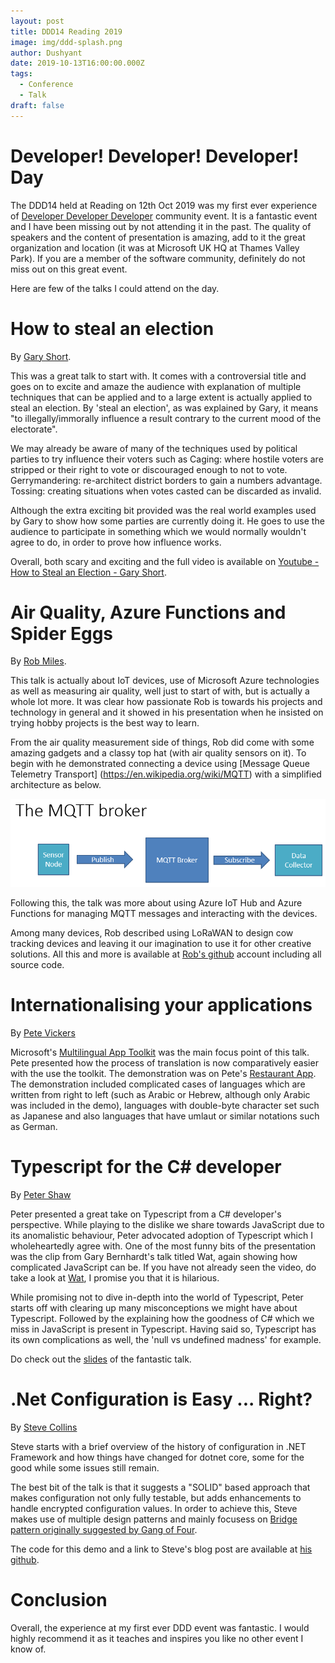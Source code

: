 ```yaml
---
layout: post
title: DDD14 Reading 2019
image: img/ddd-splash.png
author: Dushyant
date: 2019-10-13T16:00:00.000Z
tags:
  - Conference
  - Talk
draft: false
---
```

# Developer! Developer! Developer! Day
The DDD14 held at Reading on 12th Oct 2019 was my first ever experience of [Developer Developer Developer](https://developerdeveloperdeveloper.com/Home/About) community event. It is a fantastic event and I have been missing out by not attending it in the past. The quality of speakers and the content of presentation is amazing, add to it the great organization and location (it was at Microsoft UK HQ at Thames Valley Park). If you are a member of the software community, definitely do not miss out on this great event.

Here are few of the talks I could attend on the day.

# How to steal an election
By [Gary Short](http://www.twitter.com/@garyshort).

This was a great talk to start with. It comes with a controversial title and goes on to excite and amaze the audience with explanation of multiple techniques that can be applied and to a large extent is actually applied to steal an election. By 'steal an election', as was explained by Gary, it means "to illegally/immorally influence a result contrary to the current mood of the electorate".

We may already be aware of many of the techniques used by political parties to try influence their voters such as 
Caging: where hostile voters are stripped or their right to vote or discouraged enough to not to vote.
Gerrymandering: re-architect district borders to gain a numbers advantage.
Tossing: creating situations when votes casted can be discarded as invalid.

Although the extra exciting bit provided was the real world examples used by Gary to show how some parties are currently doing it. He goes to use the audience to participate in something which we would normally wouldn't agree to do, in order to prove how influence works.

Overall, both scary and exciting and the full video is available on [Youtube - How to Steal an Election - Gary Short](https://youtu.be/32m8luvA9Qg).

# Air Quality, Azure Functions and Spider Eggs
By [Rob Miles](http://www.twitter.com/@robmiles).

This talk is actually about IoT devices, use of Microsoft Azure technologies as well as measuring air quality, well just to start of with, but is actually a whole lot more. It was clear how passionate Rob is towards his projects and technology in general and it showed in his presentation when he insisted on trying hobby projects is the best way to learn.

From the air quality measurement side of things, Rob did come with some amazing gadgets and a classy top hat (with air quality sensors on it). To begin with he demonstrated connecting a device using [Message Queue Telemetry Transport] (https://en.wikipedia.org/wiki/MQTT) with a simplified architecture as below.

![MQTT Air Quality Device Architecture](./img/mqtt-air-quality.png)

Following this, the talk was more about using Azure IoT Hub and Azure Functions for managing MQTT messages and interacting with the devices.

Among many devices, Rob described using LoRaWAN to design cow tracking devices and leaving it our imagination to use it for other creative solutions. All this and more is available at [Rob's github](https://github.com/CrazyRobMiles/DDD-Reading-2019) account including all source code.

# Internationalising your applications
By [Pete Vickers](http://www.twitter.com/@petevick)

Microsoft's [Multilingual App Toolkit](https://docs.microsoft.com/en-us/windows/uwp/design/globalizing/use-mat) was the main focus point of this talk. Pete presented how the process of translation is now comparatively easier with the use the toolkit. The demonstration was on Pete's [Restaurant App](http://www.gui-innovations.com/restaurant-app.html). The demonstration included complicated cases of languages which are written from right to left (such as Arabic or Hebrew, although only Arabic was included in the demo), languages with double-byte character set such as Japanese and also languages that have umlaut or similar notations such as German.

# Typescript for the C# developer
By [Peter Shaw](http://www.twitter.com/@shawty_ds)

Peter presented a great take on Typescript from a C# developer's perspective. While playing to the dislike we share towards JavaScript due to its anomalistic behaviour, Peter advocated adoption of Typescript which I wholeheartedly agree with. One of the most funny bits of the presentation was the clip from Gary Bernhardt's talk titled Wat, again showing how complicated JavaScript can be. If you have not already seen the video, do take a look at [Wat](https://www.destroyallsoftware.com/talks/wat), I promise you that it is hilarious.

While promising not to dive in-depth into the world of Typescript, Peter starts off with clearing up many misconceptions we might have about Typescript. Followed by the explaining how the goodness of C# which we miss in JavaScript is present in Typescript. Having said so, Typescript has its own complications as well, the 'null vs undefined madness' for example.

Do check out the [slides](http://files.digital-solutions.me.uk/presentations/typescript.pdf) of the fantastic talk.

# .Net Configuration is Easy ... Right?
By [Steve Collins](http://www.twitter.com/@stevetalkscode)

Steve starts with a brief overview of the history of configuration in .NET Framework and how things have changed for dotnet core, some for the good while some issues still remain.

The best bit of the talk is that it suggests a "SOLID" based approach that makes configuration not only fully testable, but adds enhancements to handle encrypted configuration values. In order to achieve this, Steve makes use of multiple design patterns and mainly focusess on [Bridge pattern originally suggested by Gang of Four](http://www.blackwasp.co.uk/gofpatterns.aspx).

The code for this demo and a link to Steve's blog post are available at [his github](https://github.com/configureappio/ConfiguarationBridgeCrypto).

# Conclusion
Overall, the experience at my first ever DDD event was fantastic. I would highly recommend it as it teaches and inspires you like no other event I know of.